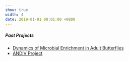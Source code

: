 ```yaml
---
show: true
width: 4
date: 2019-01-01 00:01:00 +0800
---
```


<div class="p-4">
    <h5>Past Projects</h5>
      <ul>
      <li><a href="#Pieris">Dynamics of Microbial Enrichment in Adult Butterflies</a></li>
      <li><a href="#ANDIV">ANDIV Project</a></li>
  </ul> 
  </div>
